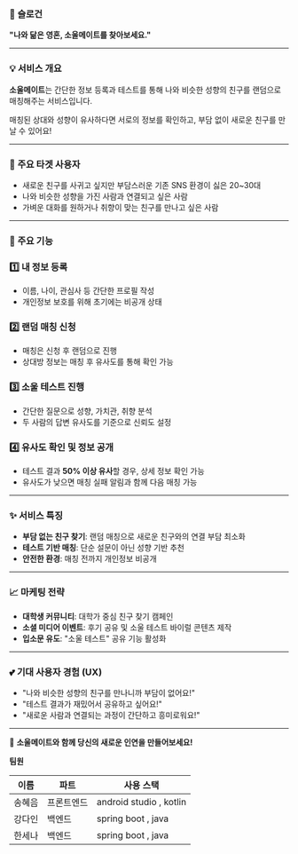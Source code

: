
### 🌟 **슬로건**

**"나와 닮은 영혼, 소울메이트를 찾아보세요."**

---

### 💡 **서비스 개요**

**소울메이트**는 간단한 정보 등록과 테스트를 통해 나와 비슷한 성향의 친구를 랜덤으로 매칭해주는 서비스입니다.

매칭된 상대와 성향이 유사하다면 서로의 정보를 확인하고, 부담 없이 새로운 친구를 만날 수 있어요!

---

### 🎯 **주요 타겟 사용자**

- 새로운 친구를 사귀고 싶지만 부담스러운 기존 SNS 환경이 싫은 20~30대
- 나와 비슷한 성향을 가진 사람과 연결되고 싶은 사람
- 가벼운 대화를 원하거나 취향이 맞는 친구를 만나고 싶은 사람

---

### 🌟 **주요 기능**

### 1️⃣ **내 정보 등록**

- 이름, 나이, 관심사 등 간단한 프로필 작성
- 개인정보 보호를 위해 초기에는 비공개 상태

### 2️⃣ **랜덤 매칭 신청**

- 매칭은 신청 후 랜덤으로 진행
- 상대방 정보는 매칭 후 유사도를 통해 확인 가능

### 3️⃣ **소울 테스트 진행**

- 간단한 질문으로 성향, 가치관, 취향 분석
- 두 사람의 답변 유사도를 기준으로 신뢰도 설정

### 4️⃣ **유사도 확인 및 정보 공개**

- 테스트 결과 **50% 이상 유사**할 경우, 상세 정보 확인 가능
- 유사도가 낮으면 매칭 실패 알림과 함께 다음 매칭 가능

---

### ✨ **서비스 특징**

- **부담 없는 친구 찾기**: 랜덤 매칭으로 새로운 친구와의 연결 부담 최소화
- **테스트 기반 매칭**: 단순 설문이 아닌 성향 기반 추천
- **안전한 환경**: 매칭 전까지 개인정보 비공개

---

### 📈 **마케팅 전략**

- **대학생 커뮤니티**: 대학가 중심 친구 찾기 캠페인
- **소셜 미디어 이벤트**: 후기 공유 및 소울 테스트 바이럴 콘텐츠 제작
- **입소문 유도**: "소울 테스트" 공유 기능 활성화

---

### 💕 **기대 사용자 경험 (UX)**

- "나와 비슷한 성향의 친구를 만나니까 부담이 없어요!"
- "테스트 결과가 재밌어서 공유하고 싶어요!"
- "새로운 사람과 연결되는 과정이 간단하고 흥미로워요!"

---

🎉 **소울메이트와 함께 당신의 새로운 인연을 만들어보세요!**

**팀원**

| **이름** | **파트** | **사용 스택** |
| --- | --- | --- |
| 송혜음 | 프론트엔드 | android studio , kotlin  |
| 강다인 | 백엔드 | spring boot , java |
| 한세나 | 백엔드 | spring boot , java |
